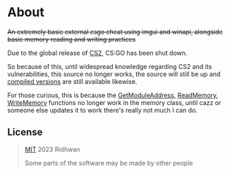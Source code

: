 # About

~~An extremely basic external csgo cheat using imgui and winapi, alongside basic memory reading and writing practices~~

Due to the global release of  [CS2](https://www.counter-strike.net/cs2), CS:GO has been shut down.

So because of this, until widespread knowledge regarding CS2 and its vulnerabilities, this source no longer works, the source will still be up and [compiled versions](https://github.com/ridhwan2/imgui-external-csgo/releases) are still available likewise.

For those curious, this is because the [GetModuleAddress](https://github.com/ridhwan2/imgui-external-csgo/blob/main/cheat/memory.h#L48), [ReadMemory](https://github.com/ridhwan2/imgui-external-csgo/blob/main/cheat/memory.h#L74), [WriteMemory](https://github.com/ridhwan2/imgui-external-csgo/blob/main/cheat/memory.h#L83) functions no longer work in the memory class, until cazz or someone else updates it to work there's really not much I can do.

## License

> [MIT](https://opensource.org/license/mit/) 2023 Ridhwan
> 
> Some parts of the software may be made by other people
